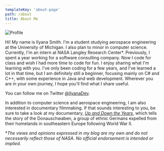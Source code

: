 ```yaml
---
templateKey: 'about-page'
path: /about
title: About Me
---
```


![Profile](/img/profile.png "profile image")

Hi! My name is Ilyana Smith. I'm a student studying aerospace engineering at the University of Michigan. I also plan to minor in computer science. Currently, I'm an intern at NASA Langley Research Center*. Previously, I spent a year working for a software consulting company. Now I code for class and wish I had more time to code for fun. I enjoy sharing what I'm learning with you. I've only been coding for a few years, and I've learned a lot in that time, but I am definitely still a beginner, focusing mainly on C# and C++, with some experience in Java and web development. Wherever you are in your own journey, I hope you'll find what I share useful.

You can follow me on Twitter [@ilyanaDev](https://twitter.com/ilyanaDev).

In addition to computer science and aerospace engineering, I am also interested in documentary filmmaking. If that sounds interesting to you, be sure to take a look at my documentary, [*Up and Down the Years*](https://upanddowntheyears.com/), which tells the story of the Donauschwaben, a group of ethnic Germans expelled from their homelands in southeastern Europe following World War II.

\**The views and opinions expressed in my blog are my own and do not necessarily reflect those of NASA. No official endorsement is intended or implied.* 
